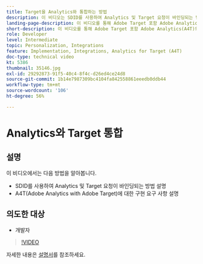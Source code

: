 ```yaml
---
title: Target을 Analytics와 통합하는 방법
description: 이 비디오는 SDID를 사용하여 Analytics 및 Target 요청이 바인딩되는 방식을 개발자에게 보여 줍니다. 이 비디오를 통해 Adobe Target 포함 Adobe Analytics(A4T)의 구현 요구 사항에 대해 알아봅니다.
landing-page-description: 이 비디오를 통해 Adobe Target 포함 Adobe Analytics(A4T)의 구현 요구 사항에 대해 알아봅니다.
short-description: 이 비디오를 통해 Adobe Target 포함 Adobe Analytics(A4T)의 구현 요구 사항에 대해 알아봅니다.
role: Developer
level: Intermediate
topic: Personalization, Integrations
feature: Implementation, Integrations, Analytics for Target (A4T)
doc-type: technical video
kt: 5386
thumbnail: 35146.jpg
exl-id: 29292873-91f5-40c4-8f4c-d26ed4ce24d8
source-git-commit: 1b14e7987309bc4104fa842558861eeedb0ddb44
workflow-type: tm+mt
source-wordcount: '106'
ht-degree: 56%

---
```


# Analytics와 Target 통합

## 설명

이 비디오에서는 다음 방법을 알아봅니다.

* SDID를 사용하여 Analytics 및 Target 요청이 바인딩되는 방법 설명
* A4T(Adobe Analytics with Adobe Target)에 대한 구현 요구 사항 설명

## 의도한 대상

* 개발자

>[!VIDEO](https://video.tv.adobe.com/v/35146/?quality=12)

자세한 내용은 [설명서](https://experienceleague.adobe.com/docs/target/using/integrate/a4t/a4timplementation.html?lang=en)를 참조하세요.
